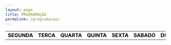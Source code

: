 ```yaml
---
layout: page
title: PROGRAMAÇÃO
permalink: /programacao/
---
```


<table class="days" style="width:100%">
  <tr>
    <td class="segunda" onclick="selectDay('segunda')">SEGUNDA</td>
    <td class="terca" onclick="selectDay('terca')">TERCA</td>
    <td class="quarta" onclick="selectDay('quarta')">QUARTA</td>
    <td class="quinta" onclick="selectDay('quinta')">QUINTA</td>
    <td class="sexta" onclick="selectDay('sexta')">SEXTA</td>
    <td class="sabado" onclick="selectDay('sabado')">SABADO</td>
    <td class="domingo" onclick="selectDay('domingo')">DOMINGO</td>
  </tr>
</table>

<div class="prog">
  <div class="segunda">
  <img src="/imagens/atarde.png" alt="A TARDE">
  <img src="/imagens/a-noite.png" alt="A NOITE">

  </div>
  <div class="terca">
  <img src="/imagens/atarde.png" alt="A TARDE">
  <img src="/imagens/a-noite.png" alt="A NOITE">


  </div>
  <div class="quarta">
<img src="/imagens/music-nonstop1.png" alt="MUSIC NONSTOP">
<img src="/imagens/atarde.png" alt="A TARDE">
<img src="/imagens/musicnonstop22.png" alt="MÚSIC NONSTOP">

  </div>
  <div class="quinta">
<img src="/imagens/music-nonstop1.png" alt="MUSIC NONSTOP">
<img src="/imagens/atarde.png" alt="A TARDE">
<img src="/imagens/musicnonstop22.png" alt="MÚSIC NONSTOP">

  </div>
  <div class="sexta">
  <img src="/imagens/music-nonstop1.png" alt="MUSIC NONSTOP">
  <img src="/imagens/atarde.png" alt="A TARDE">
  <img src="/imagens/groovemix.png" alt="GRROVE MIX">
  <img src="/imagens/musicnostop11.png" alt="MÚSIC NONSTOP">

  </div>
  <div class="sabado">
  <img src="/imagens/musicnonstop222.png" alt="MUSIC NONSTOP">
  <img src="/imagens/saracorreia.png" alt="Sara Correia">

  </div>
  <div class="domingo">
  <img src="/imagens/.png" alt="">
  <img src="/imagens/.png" alt="">
  <img src="/imagens/.png" alt="">
  </div>
</div>

<!-- nao mexer -->
<script>
  var allDays = document.querySelectorAll('.days tr td');
  var allProg = document.querySelectorAll('.prog div');
  function selectDay(day){
    var selectedDay = document.querySelector('.days tr td.'+day);
    var selectedProg = document.querySelector('.prog div.'+day);
    for (var i = 0; i < allDays.length; i++) {
      allDays[i].classList.remove('selected');
      allProg[i].classList.remove('selected');
    }
    selectedDay.classList.add('selected');
    selectedProg.classList.add('selected');
  }
  var today = new Date().getDay();
  var dayOfTheWeek = today === 0 ? 6 : today-1;
  allProg[dayOfTheWeek].classList.add('selected');
  allDays[dayOfTheWeek].classList.add('selected');
</script>
<style>
  .days tr td{
    border: 0;
    text-align: center;
    font-weight: bold;
    cursor: pointer;
    color: black;
    background-color: none;
  }
  .days tr td.selected{
    color: white;
    background-color: #0092ca;
  }
  .prog div{
    display: none;
  }
  .prog div.selected{
    display: block;
  }
</style>
<!-- nao mexer -->
